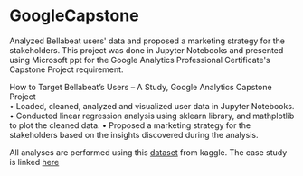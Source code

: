 # GoogleCapstone
Analyzed Bellabeat users' data and proposed a marketing strategy for the stakeholders. This project was done in Jupyter Notebooks and presented using Microsoft ppt for the Google Analytics Professional Certificate's Capstone Project requirement. 

How to Target Bellabeat’s Users – A Study, Google Analytics Capstone Project	
•	Loaded, cleaned, analyzed and visualized user data in Jupyter Notebooks.
•	Conducted linear regression analysis using sklearn library, and mathplotlib to plot the cleaned data.
•	Proposed a marketing strategy for the stakeholders based on the insights discovered during the analysis.

All analyses are performed using this [dataset]([url](https://www.kaggle.com/datasets/arashnic/fitbit)https://www.kaggle.com/datasets/arashnic/fitbit) from kaggle. The case study is linked [here]([url](https://d3c33hcgiwev3.cloudfront.net/2reZHciXSeaQPi34IuxhwA_1e59e0fb850b496284b7c7f6e4511df1_Case-Study-2_How-can-a-wellness-technology-company-play-it-smart.pdf?Expires=1694649600&Signature=idqoMfQVRm9eBpVOh2zQNDLfYeaZ~2tSgJTicwu5z5--B2h5eUZFE4NrOB8fh7GkWVDmfjrTrkxGBCJUiYD3qdGIUulHmUz8SlWmyx-bYsLqFvQVPg7VMgKQ53dXMlxC5dtvu26Xi~QBfv5SvtCjIIHgVicPo2Q3n9uFqhscW9k_&Key-Pair-Id=APKAJLTNE6QMUY6HBC5A)https://d3c33hcgiwev3.cloudfront.net/2reZHciXSeaQPi34IuxhwA_1e59e0fb850b496284b7c7f6e4511df1_Case-Study-2_How-can-a-wellness-technology-company-play-it-smart.pdf?Expires=1694649600&Signature=idqoMfQVRm9eBpVOh2zQNDLfYeaZ~2tSgJTicwu5z5--B2h5eUZFE4NrOB8fh7GkWVDmfjrTrkxGBCJUiYD3qdGIUulHmUz8SlWmyx-bYsLqFvQVPg7VMgKQ53dXMlxC5dtvu26Xi~QBfv5SvtCjIIHgVicPo2Q3n9uFqhscW9k_&Key-Pair-Id=APKAJLTNE6QMUY6HBC5A) 
